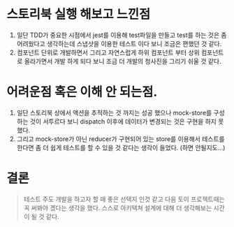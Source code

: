 # 스토리북 실행 해보고 느낀점

1. 일단 TDD가 중요한 시점에서 jest를 이용해 test파일을 만들고 test를 하는 것은 좀 어려웠다고 생각하는데 스냅샷을 이용한 테스트 이다 보니 조금은 편했던 것 같다.
2. 컴포넌트 단위로 개발하면서 그리고 자연스럽게 하위 컴포넌트 부터 상위 컴포넌트로 올라가면서 개발 하게 되다 보니 조금 더 개발의 청사진을 그리기 쉬울 것 같다.

# 어려운점 혹은 이해 안 되는점.

1. 일단 스토리북 상에서 액션을 추적하는 것 까지는 성공 했으나 mock-store를 구성하는 것이 서투르다 보니 dispatch 이후에 데이터가 변경되는 것은 구현을 하지 못했다.
2. 그리고 mock-store가 아닌 reducer가 구현되어 있는 store를 이용해서 테스트를 한다면 좀 더 쉽게 테스트를 할 수 있을 것 같다는 생각이 들었다. (하면 안될지도...)

# 결론

> 테스트 주도 개발을 하고자 할 때 좋은 선택지 인것 같고 다음 토이 프로젝트때는 꼭 써봐야 겠다는 생각을 했다. 스스로 아키텍쳐 설계에 대해 더 생각해보는 시간이 될 것 같다.
